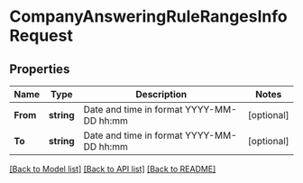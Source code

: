 # CompanyAnsweringRuleRangesInfoRequest

## Properties
Name | Type | Description | Notes
------------ | ------------- | ------------- | -------------
**From** | **string** | Date and time in format YYYY-MM-DD hh:mm | [optional] 
**To** | **string** | Date and time in format YYYY-MM-DD hh:mm | [optional] 

[[Back to Model list]](../README.md#documentation-for-models) [[Back to API list]](../README.md#documentation-for-api-endpoints) [[Back to README]](../README.md)


